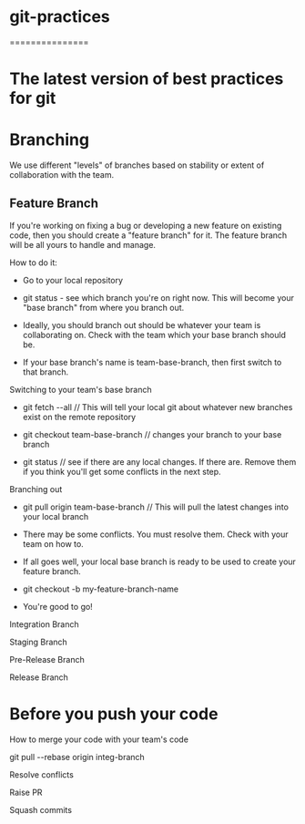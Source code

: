 # git-practices
===============

The latest version of best practices for git
============================================

Branching
=========

We use different "levels" of branches based on stability or extent of collaboration with the team.

Feature Branch
--------------

If you're working on fixing a bug or developing a new feature on existing code, then you should create a "feature branch" for it. The feature branch will be all yours to handle and manage.

How to do it:

-   Go to your local repository

-   git status - see which branch you're on right now. This will become your "base branch" from where you branch out.

-   Ideally, you should branch out should be whatever your team is collaborating on. Check with the team which your base branch should be.

-   If your base branch's name is team-base-branch, then first switch to that branch.

Switching to your team's base branch

-   git fetch --all // This will tell your local git about whatever new branches exist on the remote repository

-   git checkout team-base-branch // changes your branch to your base branch

-   git status // see if there are any local changes. If there are. Remove them if you think you'll get some conflicts in the next step.

Branching out

-   git pull origin team-base-branch // This will pull the latest changes into your local branch

-   There may be some conflicts. You must resolve them. Check with your team on how to.

-   If all goes well, your local base branch is ready to be used to create your feature branch.

-   git checkout -b my-feature-branch-name

-   You're good to go!

Integration Branch

Staging Branch

Pre-Release Branch

Release Branch

Before you push your code
=========================

How to merge your code with your team's code

git pull --rebase origin integ-branch

Resolve conflicts

Raise PR

Squash commits